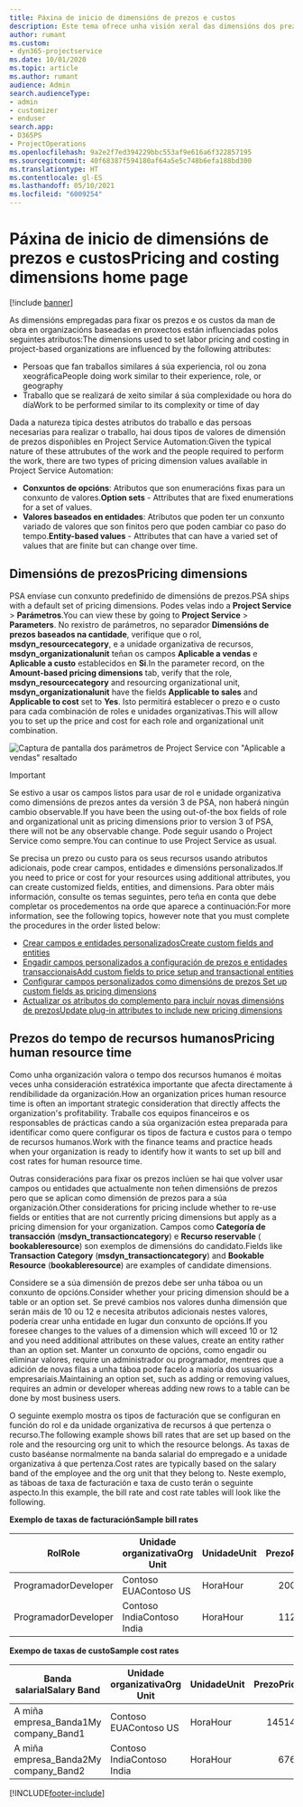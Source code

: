 ```yaml
---
title: Páxina de inicio de dimensións de prezos e custos
description: Este tema ofrece unha visión xeral das dimensións dos prezos.
author: rumant
ms.custom:
- dyn365-projectservice
ms.date: 10/01/2020
ms.topic: article
ms.author: rumant
audience: Admin
search.audienceType:
- admin
- customizer
- enduser
search.app:
- D365PS
- ProjectOperations
ms.openlocfilehash: 9a2e2f7ed394229bbc553af9e616a6f322857195
ms.sourcegitcommit: 40f68387f594180af64a5e5c748b6efa188bd300
ms.translationtype: HT
ms.contentlocale: gl-ES
ms.lasthandoff: 05/10/2021
ms.locfileid: "6009254"
---
```

# <a name="pricing-and-costing-dimensions-home-page"></a><span data-ttu-id="81b30-103">Páxina de inicio de dimensións de prezos e custos</span><span class="sxs-lookup"><span data-stu-id="81b30-103">Pricing and costing dimensions home page</span></span>

[!include [banner](../includes/psa-now-project-operations.md)]

<span data-ttu-id="81b30-104">As dimensións empregadas para fixar os prezos e os custos da man de obra en organizacións baseadas en proxectos están influenciadas polos seguintes atributos:</span><span class="sxs-lookup"><span data-stu-id="81b30-104">The dimensions used to set labor pricing and costing in project-based organizations are influenced by the following attributes:</span></span>

- <span data-ttu-id="81b30-105">Persoas que fan traballos similares á súa experiencia, rol ou zona xeográfica</span><span class="sxs-lookup"><span data-stu-id="81b30-105">People doing work similar to their experience, role, or geography</span></span>
- <span data-ttu-id="81b30-106">Traballo que se realizará de xeito similar á súa complexidade ou hora do día</span><span class="sxs-lookup"><span data-stu-id="81b30-106">Work to be performed similar to its complexity or time of day</span></span>

<span data-ttu-id="81b30-107">Dada a natureza típica destes atributos do traballo e das persoas necesarias para realizar o traballo, hai dous tipos de valores de dimensión de prezos dispoñibles en Project Service Automation:</span><span class="sxs-lookup"><span data-stu-id="81b30-107">Given the typical nature of these attrubutes of the work and the people required to perform the work, there are two types of pricing dimension values available in Project Service Automation:</span></span> 

- <span data-ttu-id="81b30-108">**Conxuntos de opcións**: Atributos que son enumeracións fixas para un conxunto de valores.</span><span class="sxs-lookup"><span data-stu-id="81b30-108">**Option sets** - Attributes that are fixed enumerations for a set of values.</span></span>
- <span data-ttu-id="81b30-109">**Valores baseados en entidades**: Atributos que poden ter un conxunto variado de valores que son finitos pero que poden cambiar co paso do tempo.</span><span class="sxs-lookup"><span data-stu-id="81b30-109">**Entity-based values** - Attributes that can have a varied set of values that are finite but can change over time.</span></span>

## <a name="pricing-dimensions"></a><span data-ttu-id="81b30-110">Dimensións de prezos</span><span class="sxs-lookup"><span data-stu-id="81b30-110">Pricing dimensions</span></span>

<span data-ttu-id="81b30-111">PSA envíase cun conxunto predefinido de dimensións de prezos.</span><span class="sxs-lookup"><span data-stu-id="81b30-111">PSA ships with a default set of pricing dimensions.</span></span> <span data-ttu-id="81b30-112">Podes velas indo a **Project Service** > **Parámetros**.</span><span class="sxs-lookup"><span data-stu-id="81b30-112">You can view these by going to **Project Service** > **Parameters**.</span></span> <span data-ttu-id="81b30-113">No rexistro de parámetros, no separador **Dimensións de prezos baseados na cantidade**, verifique que o rol, **msdyn_resourcecategory**, e a unidade organizativa de recursos, **msdyn_organizationalunit** teñan os campos **Aplicable a vendas** e **Aplicable a custo** establecidos en **Si**.</span><span class="sxs-lookup"><span data-stu-id="81b30-113">In the parameter record, on the **Amount-based pricing dimensions** tab, verify that the role, **msdyn_resourcecategory** and resourcing organizational unit, **msdyn_organizationalunit** have the fields **Applicable to sales** and **Applicable to cost** set to **Yes**.</span></span> <span data-ttu-id="81b30-114">Isto permitirá establecer o prezo e o custo para cada combinación de roles e unidades organizativas.</span><span class="sxs-lookup"><span data-stu-id="81b30-114">This will allow you to set up the price and cost for each role and organizational unit combination.</span></span>

![Captura de pantalla dos parámetros de Project Service con "Aplicable a vendas" resaltado](media/PS-OOB-parameters.png)

> [!IMPORTANT]
> <span data-ttu-id="81b30-116">Se estivo a usar os campos listos para usar de rol e unidade organizativa como dimensións de prezos antes da versión 3 de PSA, non haberá ningún cambio observable.</span><span class="sxs-lookup"><span data-stu-id="81b30-116">If you have been the using out-of-the box fields of role and organizational unit as pricing dimensions prior to version 3 of PSA, there will not be any observable change.</span></span> <span data-ttu-id="81b30-117">Pode seguir usando o Project Service como sempre.</span><span class="sxs-lookup"><span data-stu-id="81b30-117">You can continue to use Project Service as usual.</span></span> 

<span data-ttu-id="81b30-118">Se precisa un prezo ou custo para os seus recursos usando atributos adicionais, pode crear campos, entidades e dimensións personalizados.</span><span class="sxs-lookup"><span data-stu-id="81b30-118">If you need to price or cost for your resources using additional attributes, you can create customized fields, entities, and dimensions.</span></span> <span data-ttu-id="81b30-119">Para obter máis información, consulte os temas seguintes, pero teña en conta que debe completar os procedementos na orde que aparece a continuación:</span><span class="sxs-lookup"><span data-stu-id="81b30-119">For more information, see the following topics, however note that you must complete the procedures in the order listed below:</span></span>

- [<span data-ttu-id="81b30-120">Crear campos e entidades personalizados</span><span class="sxs-lookup"><span data-stu-id="81b30-120">Create custom fields and entities</span></span>](create-custom-fields-entities.md)
- [<span data-ttu-id="81b30-121">Engadir campos personalizados a configuración de prezos e entidades transaccionais</span><span class="sxs-lookup"><span data-stu-id="81b30-121">Add custom fields to price setup and transactional entities</span></span>](field-references.md)
- [<span data-ttu-id="81b30-122">Configurar campos personalizados como dimensións de prezos </span><span class="sxs-lookup"><span data-stu-id="81b30-122">Set up custom fields as pricing dimensions</span></span>](set-up-pricing-dimensions.md)
- [<span data-ttu-id="81b30-123">Actualizar os atributos do complemento para incluír novas dimensións de prezos</span><span class="sxs-lookup"><span data-stu-id="81b30-123">Update plug-in attributes to include new pricing dimensions</span></span>](update-plug-in-attributes.md)

## <a name="pricing-human-resource-time"></a><span data-ttu-id="81b30-124">Prezos do tempo de recursos humanos</span><span class="sxs-lookup"><span data-stu-id="81b30-124">Pricing human resource time</span></span>
<span data-ttu-id="81b30-125">Como unha organización valora o tempo dos recursos humanos é moitas veces unha consideración estratéxica importante que afecta directamente á rendibilidade da organización.</span><span class="sxs-lookup"><span data-stu-id="81b30-125">How an organization prices human resource time is often an important strategic consideration that directly affects the organization's profitability.</span></span> <span data-ttu-id="81b30-126">Traballe cos equipos financeiros e os responsables de prácticas cando a súa organización estea preparada para identificar como quere configurar os tipos de factura e custos para o tempo de recursos humanos.</span><span class="sxs-lookup"><span data-stu-id="81b30-126">Work with the finance teams and practice heads when your organization is ready to identify how it wants to set up bill and cost rates for human resource time.</span></span>

<span data-ttu-id="81b30-127">Outras consideracións para fixar os prezos inclúen se hai que volver usar campos ou entidades que actualmente non teñen dimensións de prezos pero que se aplican como dimensión de prezos para a súa organización.</span><span class="sxs-lookup"><span data-stu-id="81b30-127">Other considerations for pricing include whether to re-use fields or entities that are not currently pricing dimensions but apply as a pricing dimension for your organization.</span></span> <span data-ttu-id="81b30-128">Campos como **Categoría de transacción** (**msdyn_transactioncategory**) e **Recurso reservable** ( **bookableresource**) son exemplos de dimensións do candidato.</span><span class="sxs-lookup"><span data-stu-id="81b30-128">Fields like **Transaction Category** (**msdyn_transactioncategory**) and **Bookable Resource** (**bookableresource**) are examples of candidate dimensions.</span></span> 

<span data-ttu-id="81b30-129">Considere se a súa dimensión de prezos debe ser unha táboa ou un conxunto de opcións.</span><span class="sxs-lookup"><span data-stu-id="81b30-129">Consider whether your pricing dimension should be a table or an option set.</span></span> <span data-ttu-id="81b30-130">Se prevé cambios nos valores dunha dimensión que serán máis de 10 ou 12 e necesita atributos adicionais nestes valores, podería crear unha entidade en lugar dun conxunto de opcións.</span><span class="sxs-lookup"><span data-stu-id="81b30-130">If you foresee changes to the values of a dimension which will exceed 10 or 12 and you need additional attributes on these values, create an entity rather than an option set.</span></span> <span data-ttu-id="81b30-131">Manter un conxunto de opcións, como engadir ou eliminar valores, require un administrador ou programador, mentres que a adición de novas filas a unha táboa pode facelo a maioría dos usuarios empresariais.</span><span class="sxs-lookup"><span data-stu-id="81b30-131">Maintaining an option set, such as adding or removing values, requires an admin or developer whereas adding new rows to a table can be done by most business users.</span></span>

<span data-ttu-id="81b30-132">O seguinte exemplo mostra os tipos de facturación que se configuran en función do rol e da unidade organizativa de recursos á que pertenza o recurso.</span><span class="sxs-lookup"><span data-stu-id="81b30-132">The following example shows bill rates that are set up based on the role and the resourcing org unit to which the resource belongs.</span></span> <span data-ttu-id="81b30-133">As taxas de custo baséanse normalmente na banda salarial do empregado e a unidade organizativa á que pertenza.</span><span class="sxs-lookup"><span data-stu-id="81b30-133">Cost rates are typically based on the salary band of the employee and the org unit that they belong to.</span></span> <span data-ttu-id="81b30-134">Neste exemplo, as táboas de taxa de facturación e taxa de custo terán o seguinte aspecto.</span><span class="sxs-lookup"><span data-stu-id="81b30-134">In this example, the bill rate and cost rate tables will look like the following.</span></span>

<span data-ttu-id="81b30-135">**Exemplo de taxas de facturación**</span><span class="sxs-lookup"><span data-stu-id="81b30-135">**Sample bill rates**</span></span>

| <span data-ttu-id="81b30-136">Rol</span><span class="sxs-lookup"><span data-stu-id="81b30-136">Role</span></span>        | <span data-ttu-id="81b30-137">Unidade organizativa</span><span class="sxs-lookup"><span data-stu-id="81b30-137">Org Unit</span></span>    |<span data-ttu-id="81b30-138">Unidade</span><span class="sxs-lookup"><span data-stu-id="81b30-138">Unit</span></span>      |<span data-ttu-id="81b30-139">Prezo</span><span class="sxs-lookup"><span data-stu-id="81b30-139">Price</span></span>      |<span data-ttu-id="81b30-140">Moeda</span><span class="sxs-lookup"><span data-stu-id="81b30-140">Currency</span></span>  |
| ------------|-------------|----------|----------:|----------|
| <span data-ttu-id="81b30-141">Programador</span><span class="sxs-lookup"><span data-stu-id="81b30-141">Developer</span></span>   | <span data-ttu-id="81b30-142">Contoso EUA</span><span class="sxs-lookup"><span data-stu-id="81b30-142">Contoso US</span></span>  |<span data-ttu-id="81b30-143">Hora</span><span class="sxs-lookup"><span data-stu-id="81b30-143">Hour</span></span> | <span data-ttu-id="81b30-144">200</span><span class="sxs-lookup"><span data-stu-id="81b30-144">200</span></span>|<span data-ttu-id="81b30-145">USD</span><span class="sxs-lookup"><span data-stu-id="81b30-145">USD</span></span>     |
| <span data-ttu-id="81b30-146">Programador</span><span class="sxs-lookup"><span data-stu-id="81b30-146">Developer</span></span>   | <span data-ttu-id="81b30-147">Contoso India</span><span class="sxs-lookup"><span data-stu-id="81b30-147">Contoso India</span></span> |<span data-ttu-id="81b30-148">Hora</span><span class="sxs-lookup"><span data-stu-id="81b30-148">Hour</span></span>|   <span data-ttu-id="81b30-149">112</span><span class="sxs-lookup"><span data-stu-id="81b30-149">112</span></span>|<span data-ttu-id="81b30-150">USD</span><span class="sxs-lookup"><span data-stu-id="81b30-150">USD</span></span>     |


<span data-ttu-id="81b30-151">**Exempo de taxas de custo**</span><span class="sxs-lookup"><span data-stu-id="81b30-151">**Sample cost rates**</span></span>

| <span data-ttu-id="81b30-152">Banda salarial</span><span class="sxs-lookup"><span data-stu-id="81b30-152">Salary Band</span></span>     | <span data-ttu-id="81b30-153">Unidade organizativa</span><span class="sxs-lookup"><span data-stu-id="81b30-153">Org Unit</span></span>    |<span data-ttu-id="81b30-154">Unidade</span><span class="sxs-lookup"><span data-stu-id="81b30-154">Unit</span></span>      |<span data-ttu-id="81b30-155">Prezo</span><span class="sxs-lookup"><span data-stu-id="81b30-155">Price</span></span>      |<span data-ttu-id="81b30-156">Moeda</span><span class="sxs-lookup"><span data-stu-id="81b30-156">Currency</span></span>  |
| ----------------|-------------|----------|----------:|----------|
| <span data-ttu-id="81b30-157">A miña empresa_Banda1</span><span class="sxs-lookup"><span data-stu-id="81b30-157">My company_Band1</span></span> | <span data-ttu-id="81b30-158">Contoso EUA</span><span class="sxs-lookup"><span data-stu-id="81b30-158">Contoso US</span></span>  |<span data-ttu-id="81b30-159">Hora</span><span class="sxs-lookup"><span data-stu-id="81b30-159">Hour</span></span> | <span data-ttu-id="81b30-160">145</span><span class="sxs-lookup"><span data-stu-id="81b30-160">145</span></span>|<span data-ttu-id="81b30-161">USD</span><span class="sxs-lookup"><span data-stu-id="81b30-161">USD</span></span>     |
| <span data-ttu-id="81b30-162">A miña empresa_Banda2</span><span class="sxs-lookup"><span data-stu-id="81b30-162">My company_Band2</span></span> | <span data-ttu-id="81b30-163">Contoso India</span><span class="sxs-lookup"><span data-stu-id="81b30-163">Contoso India</span></span> |<span data-ttu-id="81b30-164">Hora</span><span class="sxs-lookup"><span data-stu-id="81b30-164">Hour</span></span>|   <span data-ttu-id="81b30-165">67</span><span class="sxs-lookup"><span data-stu-id="81b30-165">67</span></span>|<span data-ttu-id="81b30-166">USD</span><span class="sxs-lookup"><span data-stu-id="81b30-166">USD</span></span>     |


[!INCLUDE[footer-include](../includes/footer-banner.md)]